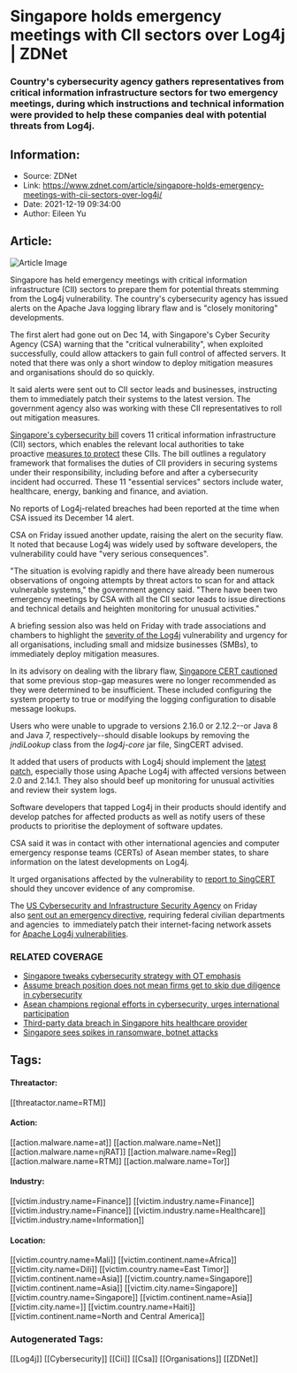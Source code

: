 # Singapore holds emergency meetings with CII sectors over Log4j | ZDNet
### Country's cybersecurity agency gathers representatives from critical information infrastructure sectors for two emergency meetings, during which instructions and technical information were provided to help these companies deal with potential threats from Log4j.

## Information:
+ Source: ZDNet
+ Link: https://www.zdnet.com/article/singapore-holds-emergency-meetings-with-cii-sectors-over-log4j/
+ Date: 2021-12-19 09:34:00
+ Author: Eileen Yu


## Article:
![Article Image](https://www.zdnet.com/a/img/resize/543dd166dec47c0bb513672cec190ddca90e5a4b/2018/08/15/3865d5a7-ceeb-4bd0-b6bf-f531d5aa6638/iotsecurity.jpg?width=770&height=578&fit=crop&auto=webp)

Singapore has held emergency meetings with critical information infrastructure (CII) sectors to prepare them for potential threats stemming from the Log4j vulnerability. The country's cybersecurity agency has issued alerts on the Apache Java logging library flaw and is "closely monitoring" developments.  

The first alert had gone out on Dec 14, with Singapore's Cyber Security Agency (CSA) warning that the "critical vulnerability", when exploited successfully, could allow attackers to gain full control of affected servers. It noted that there was only a short window to deploy mitigation measures and organisations should do so quickly.  

It said alerts were sent out to CII sector leads and businesses, instructing them to immediately patch their systems to the latest version. The government agency also was working with these CII representatives to roll out mitigation measures.  


[Singapore's cybersecurity bill](https://www.zdnet.com/article/singapores-proposed-cybersecurity-bill-should-put-many-on-notice/) covers 11 critical information infrastructure (CII) sectors, which enables the relevant local authorities to take proactive [measures to protect](https://www.zdnet.com/article/singapore-looks-to-better-arm-itself-with-cyberdefence-unit-skills/) these CIIs. The bill outlines a regulatory framework that formalises the duties of CII providers in securing systems under their responsibility, including before and after a cybersecurity incident had occurred. These 11 "essential services" sectors include water, healthcare, energy, banking and finance, and aviation. 

No reports of Log4j-related breaches had been reported at the time when CSA issued its December 14 alert.  

CSA on Friday issued another update, raising the alert on the security flaw. It noted that because Log4j was widely used by software developers, the vulnerability could have "very serious consequences".  

"The situation is evolving rapidly and there have already been numerous observations of ongoing attempts by threat actors to scan for and attack vulnerable systems," the government agency said. "There have been two emergency meetings by CSA with all the CII sector leads to issue directions and technical details and heighten monitoring for unusual activities." 






A briefing session also was held on Friday with trade associations and chambers to highlight the [severity of the Log4j](https://www.zdnet.com/article/log4j-flaw-this-new-threat-is-going-to-affect-cybersecurity-for-a-long-time/) vulnerability and urgency for all organisations, including small and midsize businesses (SMBs), to immediately deploy mitigation measures.  

In its advisory on dealing with the library flaw, [Singapore CERT cautioned](https://www.csa.gov.sg/singcert/Advisories/ad-2021-010) that some previous stop-gap measures were no longer recommended as they were determined to be insufficient. These included configuring the system property to true or modifying the logging configuration to disable message lookups.   

Users who were unable to upgrade to versions 2.16.0 or 2.12.2--or Java 8 and Java 7, respectively--should disable lookups by removing the *jndiLookup* class from the *log4j-core* jar file, SingCERT advised.  

It added that users of products with Log4j should implement the [latest patch](https://www.zdnet.com/article/apache-releases-new-2-17-0-patch-for-log4j-to-solve-denial-of-service-vulnerability/), especially those using Apache Log4j with affected versions between 2.0 and 2.14.1. They also should beef up monitoring for unusual activities and review their system logs.  

Software developers that tapped Log4j in their products should identify and develop patches for affected products as well as notify users of these products to prioritise the deployment of software updates.  

CSA said it was in contact with other international agencies and computer emergency response teams (CERTs) of Asean member states, to share information on the latest developments on Log4j.  

It urged organisations affected by the vulnerability to [report to SingCERT](https://go.gov.sg/singcert-incident-reporting-form) should they uncover evidence of any compromise.  

The [US Cybersecurity and Infrastructure Security Agency](https://www.zdnet.com/article/cisa-orders-federal-agencies-to-mitigate-log4j-vulnerabilities-in-emergency-directive/) on Friday also [sent out an emergency directive](https://www.cisa.gov/emergency-directive-22-02), requiring federal civilian departments and agencies  to  immediately patch their internet-facing network assets for [Apache Log4j vulnerabilities](https://www.zdnet.com/article/log4j-zero-day-flaw-what-you-need-to-know-and-how-to-protect-yourself/).  

###  RELATED COVERAGE

* [Singapore tweaks cybersecurity strategy with OT emphasis](https://www.zdnet.com/article/singapore-tweaks-cybersecurity-strategy-with-ot-emphasis/)
* [Assume breach position does not mean firms get to skip due diligence in cybersecurity](https://www.zdnet.com/article/assume-breach-position-does-not-mean-firms-get-to-skip-due-diligence/)
* [Asean champions regional efforts in cybersecurity, urges international participation](https://www.zdnet.com/article/asean-champions-regional-efforts-in-cybersecurity-urges-international-participation/)
* [Third-party data breach in Singapore hits healthcare provider](https://www.zdnet.com/article/third-party-data-breach-in-singapore-hits-healthcare-provider/)
* [Singapore sees spikes in ransomware, botnet attacks](https://www.zdnet.com/article/singapore-sees-spikes-in-ransomware-botnet-attacks/)





## Tags:

#### Threatactor:
[[threatactor.name=RTM]]

#### Action:
[[action.malware.name=at]] [[action.malware.name=Net]] [[action.malware.name=njRAT]] [[action.malware.name=Reg]] [[action.malware.name=RTM]] [[action.malware.name=Tor]]

#### Industry:
[[victim.industry.name=Finance]] [[victim.industry.name=Finance]] [[victim.industry.name=Finance]] [[victim.industry.name=Healthcare]] [[victim.industry.name=Information]]

#### Location:
[[victim.country.name=Mali]] [[victim.continent.name=Africa]] [[victim.city.name=Dili]] [[victim.country.name=East Timor]] [[victim.continent.name=Asia]] [[victim.country.name=Singapore]] [[victim.continent.name=Asia]] [[victim.city.name=Singapore]] [[victim.country.name=Singapore]] [[victim.continent.name=Asia]] [[victim.city.name=]] [[victim.country.name=Haiti]] [[victim.continent.name=North and Central America]]

### Autogenerated Tags:
[[Log4j]] [[Cybersecurity]] [[Cii]] [[Csa]] [[Organisations]] [[ZDNet]]

